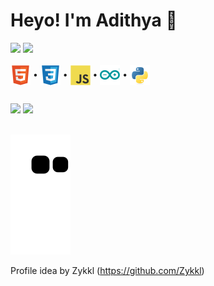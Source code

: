 # Heyo! I'm Adithya 👋

<div>
	<img height="140em" src="https://github-readme-stats.vercel.app/api?username=adithya-kalany&count_private=true&show_icons=true&theme=vue-dark&include_all_commits=true&hide=stars">
	<img height="140em" src="https://github-readme-stats.vercel.app/api/top-langs/?username=adithya-kalany&hide=css&layout=compact&theme=vue-dark">
</div><br>

<div>
  	<img align="center" height="32em" width="32em" src="https://raw.githubusercontent.com/devicons/devicon/master/icons/html5/html5-original.svg"> • 
  	<img align="center" height="32em" width="32em" src="https://raw.githubusercontent.com/devicons/devicon/master/icons/css3/css3-original.svg"> • 
	<img align="center" height="32em" width="32em" src="https://raw.githubusercontent.com/devicons/devicon/master/icons/javascript/javascript-original.svg"> •
	<img align="center" height="32em" width="32em" src="https://raw.githubusercontent.com/devicons/devicon/master/icons/arduino/arduino-original.svg"> •
	<img align="center" height="32em" width="32em" src="https://raw.githubusercontent.com/devicons/devicon/master/icons/python/python-original.svg">
</div>

##
<div>
	<a href="https://www.youtube.com/c/adithyakalany"><img src="https://img.shields.io/badge/Youtube-2CA5E0?style=for-the-badge&logo=youtube&logoColor=white"></a>
	<a href="https://reddit.com/u/adithyakalany"><img src="https://img.shields.io/badge/Reddit-8B89CC?style=for-the-badge&logo=reddit&logoColor=white"></a>
</div><br>

	

  ![Snake animation](https://github.com/zykkl/zykkl/blob/output/github-contribution-grid-snake.svg)
  
  Profile idea by Zykkl (https://github.com/Zykkl)

